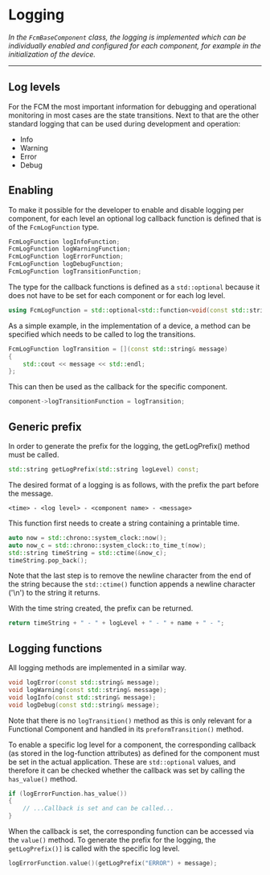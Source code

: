 # Logging
_In the <code>FcmBaseComponent</code> class, the logging is implemented which can be individually enabled and configured for each component, for example in the initialization of the device._

---

## Log levels

For the FCM the most important information for debugging and operational monitoring in most cases are the state transitions. Next to that are the other standard logging that can be used during development and operation:
* Info
* Warning
* Error
* Debug

## Enabling

To make it possible for the developer to enable and disable logging per component, for each level an optional log callback function is defined that is of the `FcmLogFunction` type.

```cpp
FcmLogFunction logInfoFunction;
FcmLogFunction logWarningFunction;
FcmLogFunction logErrorFunction;
FcmLogFunction logDebugFunction;
FcmLogFunction logTransitionFunction;
```

The type for the callback functions is defined as a `std::optional` because it does not have to be set for each component or for each log level.

```cpp
using FcmLogFunction = std::optional<std::function<void(const std::string& message)>>;
```

As a simple example, in the implementation of a device, a method can be specified which needs to be called to log the transitions.

```cpp
FcmLogFunction logTransition = [](const std::string& message)
{
    std::cout << message << std::endl;
};
```

This can then be used as the callback for the specific component.

```cpp
component->logTransitionFunction = logTransition;
```

## Generic prefix

In order to generate the prefix for the logging, the getLogPrefix() method must be called.

```cpp
std::string getLogPrefix(std::string logLevel) const;
```

The desired format of a logging is as follows, with the prefix the part before the message.

```
<time> - <log level> - <component name> - <message>
```

This function first needs to create a string containing a printable time.

```cpp
auto now = std::chrono::system_clock::now();
auto now_c = std::chrono::system_clock::to_time_t(now);
std::string timeString = std::ctime(&now_c);
timeString.pop_back();
```

Note that the last step is to remove the newline character from the end of the string because the `std::ctime()` function appends a newline character ('\n') to the string it returns.

With the time string created, the prefix can be returned.

```cpp
return timeString + " - " + logLevel + " - " + name + " - ";
```

## Logging functions

All logging methods are implemented in a similar way.

```cpp
void logError(const std::string& message);
void logWarning(const std::string& message);
void logInfo(const std::string& message);
void logDebug(const std::string& message);
```

Note that there is no `logTransition()` method as this is only relevant for a Functional Component and handled in its `preformTransition()` method.

To enable a specific log level for a component, the corresponding callback (as stored in the log-function attributes) as defined for the component must be set in the actual application. These are `std::optional` values, and therefore it can be checked whether the callback was set by calling the `has_value()` method.

```cpp
if (logErrorFunction.has_value())
{
    // ...Callback is set and can be called...
}
```

When the callback is set, the corresponding function can be accessed via the `value()` method. To generate the prefix for the logging, the `getLogPrefix()]` is called with the specific log level.

```cpp
logErrorFunction.value()(getLogPrefix("ERROR") + message);
```